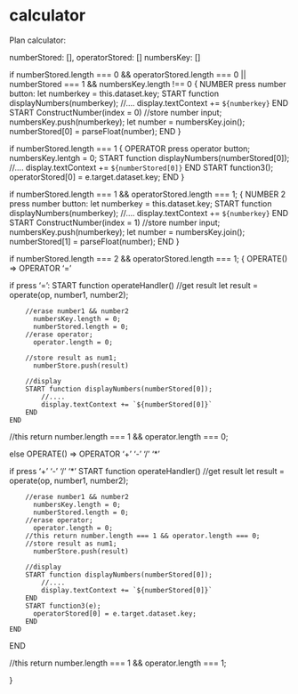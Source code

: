 # calculator

Plan calculator:


numberStored: [],
operatorStored: []
numbersKey: []

if numberStored.length === 0 && operatorStored.length === 0 || numberStored === 1 && numbersKey.length !== 0 {
NUMBER
  press number button:
        let numberkey = this.dataset.key;
    START function displayNumbers(numberkey);
        //....
        display.textContext += `${numberkey}` 
    END
    START ConstructNumber(index = 0)
      //store number input;
        numbersKey.push(numberkey);
        let number = numbersKey.join();
        numberStored[0] = parseFloat(number);
    END
}

if numberStored.length === 1 {
OPERATOR
  press operator button;
    numbersKey.lentgh = 0;
    START function displayNumbers(numberStored[0]);
        //....
        display.textContext += `${numberStored[0]}` 
    END
    START function3();
      operatorStored[0] = e.target.dataset.key;
    END
}

if numberStored.length === 1 && operatorStored.length === 1; {
NUMBER 2
 press number button:
        let numberkey = this.dataset.key;
    START function displayNumbers(numberkey);
        //....
        display.textContext += `${numberkey}` 
    END
    START ConstructNumber(index = 1)
      //store number input;
        numbersKey.push(numberkey);
        let number = numbersKey.join();
        numberStored[1] = parseFloat(number);
    END
}

if numberStored.length === 2 && operatorStored.length === 1; {
OPERATE() => OPERATOR ‘=’

if press ‘=’:
    START function operateHandler()
        //get result
          let result = operate(op, number1, number2);
    		
        //erase number1 && number2
          numbersKey.length = 0;
          numberStored.length = 0;  		
        //erase operator;
          operator.length = 0;

        //store result as num1;
          numberStore.push(result)
        
        //display
        START function displayNumbers(numberStored[0]);
            //....
            display.textContext += `${numberStored[0]}` 
        END
    END

//this return number.length === 1 && operator.length === 0;

else
OPERATE() => OPERATOR ‘+’ ‘-’ ‘/’ ‘*’

if press ‘+’ ‘-’ ‘/’ ‘*’
    START function operateHandler()
        //get result
          let result = operate(op, number1, number2);
    		
        //erase number1 && number2
          numbersKey.length = 0;
          numberStored.length = 0;  		
        //erase operator;
          operator.length = 0;
        //this return number.length === 1 && operator.length === 0;
        //store result as num1;
          numberStore.push(result)
        
        //display
        START function displayNumbers(numberStored[0]);
            //....
            display.textContext += `${numberStored[0]}` 
        END
        START function3(e);
          operatorStored[0] = e.target.dataset.key;
        END
    END 
	

END

//this return number.length === 1 && operator.length === 1;

}
